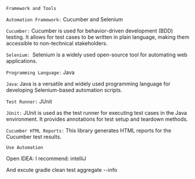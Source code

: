 ``Framework and Tools``

``Automation Framework:`` Cucumber and Selenium

``Cucumber:`` Cucumber is used for behavior-driven development (BDD) testing. It allows for test cases to be written in plain language, making them accessible to non-technical stakeholders. 

``Selenium: ``Selenium is a widely used open-source tool for automating web applications. 

``Programming Language:`` Java

``Java``: Java is a versatile and widely used programming language for developing Selenium-based automation scripts. 

``Test Runner:`` JUnit

``JUnit:`` JUnit is used as the test runner for executing test cases in the Java environment. It provides annotations for test setup and teardown methods.

``Cucumber HTML Reports:`` This library generates HTML reports for the Cucumber test results. 

``Use Automation``

Open IDEA: I recommend: intelliJ

And excute gradle clean test aggregate --info